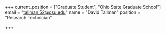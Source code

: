 +++
current_position = ["Graduate Student", "Ohio State Graduate School"]
email = "tallman.52@osu.edu"
name = "David Tallman"
position = "Research Technician"

+++

